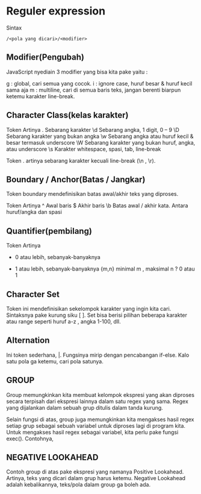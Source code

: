 # Reguler expression

Sintax

`/<pola yang dicari>/<modifier>`

## Modifier(Pengubah)
JavaScript nyediain 3 modifier yang bisa kita pake yaitu :

g : global, cari semua yang cocok.
i : ignore case, huruf besar & huruf kecil sama aja
m : multiline, cari di semua baris teks, jangan berenti biarpun ketemu karakter line-break.

## Character Class(kelas karakter)
Token	Artinya
.	Sebarang karakter
\d	Sebarang angka, 1 digit, 0 – 9
\D	Sebarang karakter yang bukan angka
\w	Sebarang angka atau huruf kecil & besar termasuk underscore
\W	Sebarang karakter yang bukan huruf, angka, atau underscore
\s	Karakter whitespace, spasi, tab, line-break

Token . artinya sebarang karakter kecuali line-break (\n , \r).

## Boundary / Anchor(Batas / Jangkar)
Token boundary mendefinisikan batas awal/akhir teks yang diproses.

Token	Artinya
^	Awal baris
$	Akhir baris
\b	Batas awal / akhir kata. Antara huruf/angka dan spasi

## Quantifier(pembilang)
Token	Artinya
*	0 atau lebih, sebanyak-banyaknya
+	1 atau lebih, sebanyak-banyaknya
{m,n}	minimal m , maksimal n
?	0 atau 1

## Character Set
Token ini mendefinisikan sekelompok karakter yang ingin kita cari. Sintaksnya pake kurung siku [ ]. Set bisa berisi pilihan beberapa karakter atau range seperti huruf a-z , angka 1-100, dll.

## Alternation
Ini token sederhana, |. Fungsinya mirip dengan pencabangan if-else. Kalo satu pola ga ketemu, cari pola satunya.

## GROUP
Group memungkinkan kita membuat kelompok ekspresi yang akan diproses secara terpisah dari ekspresi lainnya dalam satu regex yang sama. Regex yang dijalankan dalam sebuah grup ditulis dalam tanda kurung.

Selain fungsi di atas, group juga memungkinkan kita mengakses hasil regex setiap grup sebagai sebuah variabel untuk diproses lagi di program kita. Untuk mengakses hasil regex sebagai variabel, kita perlu pake fungsi exec(). Contohnya,

## NEGATIVE LOOKAHEAD
Contoh group di atas pake ekspresi yang namanya Positive Lookahead. Artinya, teks yang dicari dalam grup harus ketemu. Negative Lookahead adalah kebalikannya, teks/pola dalam group ga boleh ada.